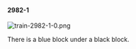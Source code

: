 #### 2982-1
![train-2982-1-0.png](https://github.com/lil-lab/nlvr/raw/master/nlvr/train/images/15/train-2982-1-0.png "train-2982-1-0.png")

There is a blue block under a black block.